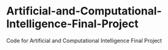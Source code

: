 # Artificial-and-Computational-Intelligence-Final-Project
Code for Artificial and Computational Intelligence Final Project
